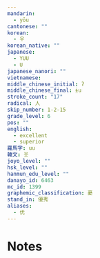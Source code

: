 ```yaml
---
mandarin:
  - yōu
cantonese: ""
korean:
  - 우
korean_native: ""
japanese:
  - YUU
  - U
japanese_nanori: ""
vietnamese:
middle_chinese_initial: ʔ
middle_chinese_final: ɨu
stroke_count: "17"
radical: 人
skip_number: 1-2-15
grade_level: 6
pos: ""
english:
  - excellent
  - superior
羅馬字: uu
韓文: 웃
joyo_level: ""
hsk_level: ""
hanmun_edu_level: ""
danayo_id: 6463
mc_id: 1399
graphemic_classification: 憂
stand_in: 優秀
aliases:
  - 优
---
```


# Notes
